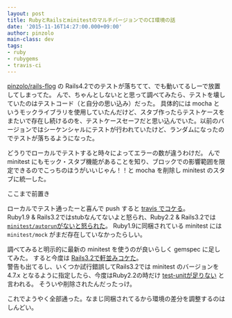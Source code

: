 ```yaml
---
layout: post
title: RubyとRailsとminitestのマルチバージョンでのCI環境の話
date: '2015-11-16T14:27:00.000+09:00'
author: pinzolo
main-class: dev
tags:
- ruby
- rubygems
- travis-ci
---
```


[pinzolo/rails-flog](https://github.com/pinzolo/rails-flog) の Rails4.2でのテストが落ちてて、でも動いてるしーで放置してしまってた。
んで、ちゃんとしないとと思って調べてみたら、テストを壊していたのはテストコード（と自分の思い込み）だった。
具体的には mocha というモックライブラリを使用していたんだけど、スタブ作ったらテストケースをまたいで存在し続けるのを、テストケースセーフだと思い込んでいた。以前のバージョンではシーケンシャルにテストが行われていたけど、ランダムになったのでテストが落ちるようになった。

どうりでローカルでテストすると時々によってエラーの数が違うわけだ。
んで minitest にもモック・スタブ機能があることを知り、ブロックでの影響範囲を限定できるのでこっちのほうがいいじゃん！！と mocha を削除し minitest のスタブに統一した。

ここまで前置き

ローカルでテスト通ったーと喜んで push すると [travis でコケる](https://travis-ci.org/pinzolo/rails-flog/builds/91303301)。  
Ruby1.9 & Rails3.2ではstubなんてないよと怒られ、Ruby2.2 & Rails3.2では [`minitest/autorun`がないと怒られた](https://travis-ci.org/pinzolo/rails-flog/jobs/91303373)。 Ruby1.9に同梱されている minitest には `minitest/mock` がまだ存在していなかったらしい。

調べてみると明示的に最新の minitest を使うのが良いらしく gemspec に足してみた。
すると今度は [Rails3.2で軒並みコケた](https://travis-ci.org/pinzolo/rails-flog/builds/91308453)。  
警告も出てるし、いくつか試行錯誤してRails3.2では minitest のバージョンを 4.7.x となるように指定したら、今度はRuby2.2の時だけ [test-unitが足りない](https://travis-ci.org/pinzolo/rails-flog/builds/91311496) と言われる。
そういや削除されたんだったっけ。

これでようやく全部通った。なまじ同梱されてるから環境の差分を調整するのはしんどい。
